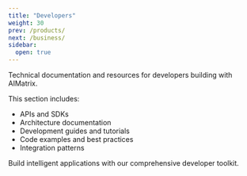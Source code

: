 ```yaml
---
title: "Developers"
weight: 30
prev: /products/
next: /business/
sidebar:
  open: true
---
```


Technical documentation and resources for developers building with AIMatrix.

This section includes:
- APIs and SDKs
- Architecture documentation  
- Development guides and tutorials
- Code examples and best practices
- Integration patterns

Build intelligent applications with our comprehensive developer toolkit.